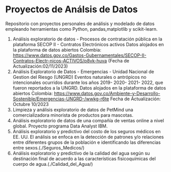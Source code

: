 # Proyectos de Análsis de Datos
Repositorio con proyectos personales de análisis y modelado de datos empleando herramientas como Python, pandas,matplotlib y scikit-learn.

1. Análisis exploratorio de datos - Procesos de contratación pública en la plataforma SECOP II - Contratos Electrónicos activos
Datos alojados en la plataforma de datos abiertos Colombia: https://www.datos.gov.co/Gastos-Gubernamentales/SECOP-II-Contratos-Electr-nicos-ACTIVOS/p8vk-huva (Fecha de Actualización:02/11/2023)
2. Análisis Exploratorio de Datos - Emergencias - Unidad Nacional de Gestion del Riesgo (UNGRD)
Eventos naturales o antrópicos no intencionales ocurridos durante los años 2019- 2020- 2021- 2022, que fueron reportados a la UNGRD.
Datos alojados en la plataforma de datos abiertos Colombia: https://www.datos.gov.co/Ambiente-y-Desarrollo-Sostenible/Emergencias-UNGRD-/wwkg-r6te Fecha de Áctualización: Octubre 10/2023
3. Limpieza y análisis exploratorio de datos de PetMind una comercializadora minorista de productos para mascotas.
4. Análisis exploratorio de datos de una compañía de ventas online a nivel global. Proyecto programa Data Analyst IBM.
5. Análisis exploratorio y predictivo del costo de los seguros médicos en EE. UU. El análisis se enfoca en la detección de patrones y/o relaciones entre diferentes grupos de la población e identificando las diferencias entre sexos.(./Seguros_Medicos/)
6. Análisis exploratorio y predictivo de la calidad del agua según su destinación final de acuerdo a las características fisicoquímicas del cuerpo de agua.(./Calidad_del_Agua/)

